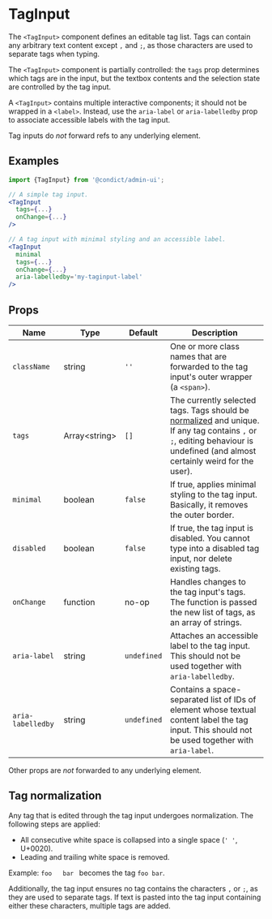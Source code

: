 # TagInput

The `<TagInput>` component defines an editable tag list. Tags can contain any arbitrary text content except `,` and `;`, as those characters are used to separate tags when typing.

The `<TagInput>` component is partially controlled: the `tags` prop determines which tags are in the input, but the textbox contents and the selection state are controlled by the tag input.

A `<TagInput>` contains multiple interactive components; it should not be wrapped in a `<label>`. Instead, use the `aria-label` or `aria-labelledby` prop to associate accessible labels with the tag input.

Tag inputs do _not_ forward refs to any underlying element.

## Examples

```jsx
import {TagInput} from '@condict/admin-ui';

// A simple tag input.
<TagInput
  tags={...}
  onChange={...}
/>

// A tag input with minimal styling and an accessible label.
<TagInput
  minimal
  tags={...}
  onChange={...}
  aria-labelledby='my-taginput-label'
/>
```

## Props

| Name | Type | Default | Description |
| --- | --- | --- | --- |
| `className` | string | `''` | One or more class names that are forwarded to the tag input's outer wrapper (a `<span>`). |
| `tags` | Array&lt;string&gt; | `[]` | The currently selected tags. Tags should be [normalized](#tag-normalization) and unique. If any tag contains `,` or `;`, editing behaviour is undefined (and almost certainly weird for the user). |
| `minimal` | boolean | `false` | If true, applies minimal styling to the tag input. Basically, it removes the outer border. |
| `disabled` | boolean | `false` | If true, the tag input is disabled. You cannot type into a disabled tag input, nor delete existing tags. |
| `onChange` | function | no-op | Handles changes to the tag input's tags. The function is passed the new list of tags, as an array of strings. |
| `aria-label` | string | `undefined` | Attaches an accessible label to the tag input. This should not be used together with `aria-labelledby`. |
| `aria-labelledby` | string | `undefined` | Contains a space-separated list of IDs of element whose textual content label the tag input. This should not be used together with `aria-label`. |

Other props are _not_ forwarded to any underlying element.

## Tag normalization

Any tag that is edited through the tag input undergoes normalization. The following steps are applied:

* All consecutive white space is collapsed into a single space (`' '`, U+0020).
* Leading and trailing white space is removed.

Example: <code>foo&nbsp;&nbsp;&nbsp;bar&nbsp;</code> becomes the tag `foo bar`.

Additionally, the tag input ensures no tag contains the characters `,` or `;`, as they are used to separate tags. If text is pasted into the tag input containing either these characters, multiple tags are added.
